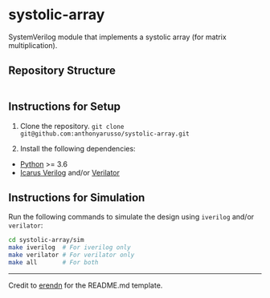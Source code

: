 # systolic-array
SystemVerilog module that implements a systolic array (for matrix multiplication).

## Repository Structure
```bash

```

## Instructions for Setup
1. Clone the repository.
`git clone git@github.com:anthonyarusso/systolic-array.git`

2. Install the following dependencies:
  + [Python](https://www.python.org/) >= 3.6
  + [Icarus Verilog](https://github.com/steveicarus/iverilog) and/or [Verilator](https://github.com/verilator/verilator)
  
## Instructions for Simulation
Run the following commands to simulate the design using `iverilog` and/or `verilator`:
```bash
cd systolic-array/sim
make iverilog  # For iverilog only
make verilator # For verilator only
make all       # For both
```

* * *

Credit to [erendn](https://github.com/erendn/sobel-pipeline-fpga/blob/main/README.md) for the README.md template.
